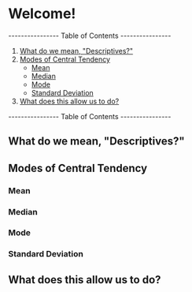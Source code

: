 # Welcome!



---------------- Table of Contents ---------------- 

1. [What do we mean, "Descriptives?"](#whatmean)
2. [Modes of Central Tendency](#modes)
	* [Mean](#mean)
	* [Median](#median)
	* [Mode](#mode)
	* [Standard Deviation](#std)
3. [What does this allow us to do?](#whatdo)

---------------- Table of Contents ---------------- 

## <a id="whatmean"></a>What do we mean, "Descriptives?"


## <a id="modes"></a>Modes of Central Tendency

### <a id="mean"></a>Mean

### <a id="median"></a>Median

### <a id="mode"></a>Mode

### <a id="std"></a>Standard Deviation


## <a id="whatdo"></a>What does this allow us to do?


